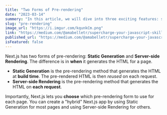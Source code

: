 ```yaml
---
title: "Two Forms of Pre-rendering"
date: "2023-03-14"
summery: "In this article, we will dive into three exciting features: structuredClone(), array.at(), and the Change Array by Copy Proposal, which is now in the finished stage"
slug: "pre-rendering"
image_url: "https://i.imgur.com/kqunkCm.png"
link: "https://medium.com/@amabelletr/supercharge-your-javascript-skills-discover-structuredclone-array-at-2094ba48fdd6"
published_url: "https://medium.com/@amabelletr/supercharge-your-javascript-skills-discover-structuredclone-array-at-2094ba48fdd6"
isFeatured: false
---
```


Next.js has two forms of pre-rendering: **Static Generation** and **Server-side Rendering**. The difference is in **when** it generates the HTML for a page.

- **Static Generation** is the pre-rendering method that generates the HTML at **build time**. The pre-rendered HTML is then _reused_ on each request.
- **Server-side Rendering** is the pre-rendering method that generates the HTML on **each request**.

Importantly, Next.js lets you **choose** which pre-rendering form to use for each page. You can create a "hybrid" Next.js app by using Static Generation for most pages and using Server-side Rendering for others.
